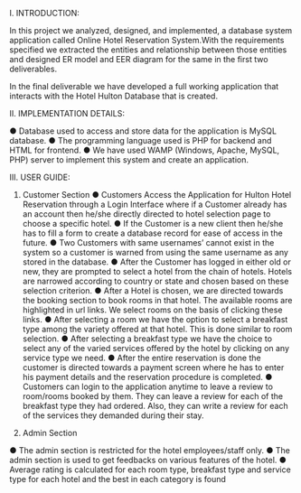 I.	INTRODUCTION:

In this project we analyzed, designed, and implemented, a database system application called Online Hotel Reservation System.With the requirements specified we extracted the entities and relationship between those entities and designed ER model and EER diagram for the same in the first two deliverables. 

In the final deliverable we have developed a full working application that interacts with the Hotel Hulton Database that is created.

II.    IMPLEMENTATION DETAILS:

●	Database used to access and store data for the application is MySQL database.
●	The programming language used is PHP for backend and HTML for frontend.
●	We have used WAMP (Windows, Apache, MySQL, PHP) server to implement this system and create an application.

III.  USER GUIDE:

1.    Customer Section
●	Customers Access the Application for Hulton Hotel Reservation through a Login Interface where if a Customer already has an account then he/she directly directed to hotel selection page to choose a specific hotel.
●	If the Customer is a new client then he/she has to fill a form to create a database record for ease of access in the future.
●	Two Customers with same usernames’ cannot exist in the system so a customer is warned from using the same username as any stored in the database.
●	After the Customer has logged in either old or new, they are prompted to select a hotel from the chain of hotels. Hotels are narrowed according to country or state and chosen based on these selection criterion.
●	After a Hotel is chosen, we are directed towards the booking section to book rooms in that hotel. The available rooms are highlighted in url links. We select rooms on the basis of clicking these links.
●	After selecting a room we have the option to select a breakfast type among the variety offered at that hotel. This is done similar to room selection.
●	After selecting a breakfast type we have the choice to select any of the varied services offered by the hotel by clicking on any service type we need.
●	After the entire reservation is done the customer is directed towards a payment screen where he has to enter his payment details and the reservation procedure is completed.
●	Customers can login to the application anytime to leave a review to room/rooms booked by them. They can leave a review for each of the breakfast type they had ordered. Also, they can write a review for each of the services they demanded during their stay.

2.    Admin Section
 
●	The admin section is restricted for the hotel employees/staff only.
●	The admin section is used to get feedbacks on various features of the hotel.
●	Average rating is calculated for each room type, breakfast type and service type for each hotel and the best in each category is found 
